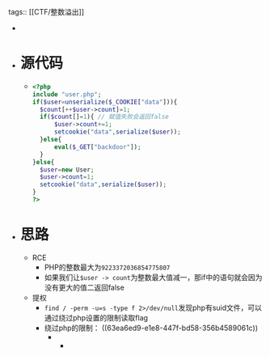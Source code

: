 tags:: [[CTF/整数溢出]]

-
- # 源代码
	- ```php
	  <?php
	  include "user.php";
	  if($user=unserialize($_COOKIE["data"])){
	  	$count[++$user->count]=1;
	  	if($count[]=1){ // 赋值失败会返回false
	  		$user->count+=1;
	  		setcookie("data",serialize($user));
	  	}else{
	  		eval($_GET["backdoor"]);
	  	}
	  }else{
	  	$user=new User;
	  	$user->count=1;
	  	setcookie("data",serialize($user));
	  }
	  ?>
	  ```
- # 思路
	- RCE
		- PHP的整数最大为`9223372036854775807`
		- 如果我们让`$user -> count`为整数最大值减一，那if中的语句就会因为没有更大的值二返回false
	- 提权
		- `find / -perm -u=s -type f 2>/dev/null`发现php有suid文件，可以通过绕过php设置的限制读取flag
		- 绕过php的限制： ((63ea6ed9-e1e8-447f-bd58-356b4589061c))
			- -